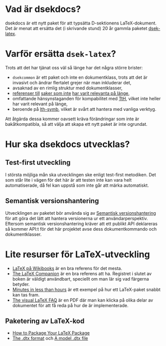 # Vad är dsekdocs?

dsekdocs är ett nytt paket för att typsätta D-sektionens LaTeX-dokument.  Det är menat att ersätta det (i skrivande stund) 20 år gammla paketet [dsek-latex](https://github.com/Dsek-LTH/dsek-latex).

# Varför ersätta `dsek-latex`?

Trots att det har tjänat oss väl så länge har det några större brister:

- `dsekcommon` är ett paket och inte en dokumentklass, trots att det är invasivt och ändrar flertalet grejer när man inkluderar det,
- avsaknad av en rimlig struktur med dokumentklasser,
- [referenser till](https://github.com/Dsek-LTH/dsek-latex/blob/master/dsekcommands.dtx#L570) [saker som inte](https://github.com/Dsek-LTH/dsek-latex/blob/master/dsekcommands.dtx#L607) [har varit relevanta på länge](https://github.com/Dsek-LTH/dsek-latex/blob/master/dsekcommands.dtx#L539),
- omfattande hänsynstaganden för kompabilitet med [TtH](http://hutchinson.belmont.ma.us/tth/), vilket inte heller har varit relevant på länge,
- beroende på [lth-symb](https://github.com/Dsek-LTH/dsek-latex#lth-symboler-how-to), vilket är svårt att hantera med vanliga verktyg.

Att åtgärda dessa kommer oavsett kräva förändringar som inte är bakåtkompatibla, så att välja att skapa ett nytt paket är inte ogrundat.

# Hur ska dsekdocs utvecklas?

## Test-first utveckling

I största möjliga mån ska utvecklingen ske enligt test-first metodiken.  Det som står lite i vägen för det här är att testen inte kan vara helt automatiserade, då fel kan uppstå som inte går att märka automatiskt.

## Semantisk versionshantering
Utvecklingen av paketet bör använda sig av [Semantisk versionshantering](https://semver.org/lang/sv/#semantisk-versionshantering-200) för att göra det lätt att hantera versionerna ur ett användarperspektiv. Eftersom semantisk versionshantering kräver att ett publikt API deklareras så kommer API:t för det här projektet avse dess dokumentkommando  och dokumentklasser.

# Lite resurser för LaTeX-utveckling

- [LaTeX på Wikibooks](https://en.wikibooks.org/wiki/LaTeX) är en bra referens för det mesta.
- [The LaTeX Companion](https://ptgmedia.pearsoncmg.com/images/9780201362992/samplepages/0201362996.pdf) är en bra referens att ha. Registret i slutet av boken är väldigt användbart, speciellt om man lär sig vad färgerna betyder.
- [Minutes in less than hours](http://tutex.tug.org/pracjourn/2005-4/hefferon/hefferon.pdf) är ett exempel på hur ett LaTeX-paket snabbt kan tas fram.
- [The visual LaTeX FAQ](https://texdoc.org/serve/visualFAQ.pdf/0) är en PDF där man kan klicka på olika delar av dokumentet för att få reda på hur de är implementerade.
## Paketering av LaTeX-kod
- [How to Package Your LaTeX Package](https://texdoc.org/serve/dtxtut.pdf/0)
- [The .dtx format](https://www.texdev.net/2009/10/05/the-dtx-format/) och [A model .dtx file](https://www.texdev.net/2009/10/06/a-model-dtx-file/)
